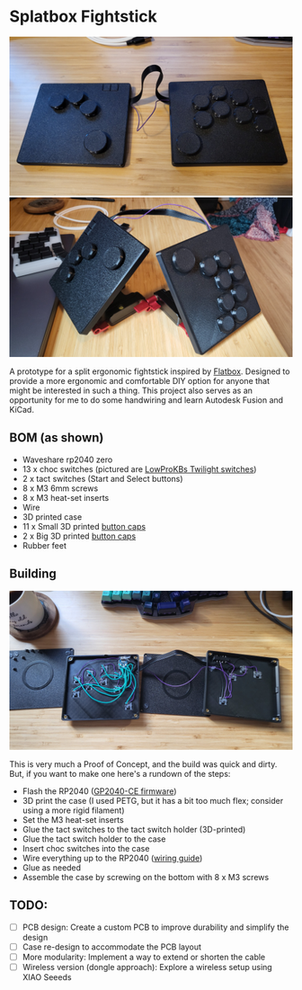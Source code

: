 # Splatbox Fightstick

![Splatbox](./photos/splatbox-top.jpg "Splatbox")
![Splatbox](./photos/splatbox-tented-display.jpg "Splatbox with tenting")

A prototype for a split ergonomic fightstick inspired by [Flatbox](https://github.com/jfedor2/flatbox). Designed to provide a more ergonomic and comfortable DIY option for anyone that might be interested in such a thing. This project also serves as an opportunity for me to do some handwiring and learn Autodesk Fusion and KiCad.

## BOM (as shown)

- Waveshare rp2040 zero
- 13 x choc switches (pictured are [LowProKBs Twilight switches](https://lowprokb.ca/collections/switches/products/ambients-silent-choc-switches?variant=44873426436260))
- 2 x tact switches (Start and Select buttons)
- 8 x M3 6mm screws
- 8 x M3 heat-set inserts
- Wire
- 3D printed case
- 11 x Small 3D printed [button caps](https://github.com/jfedor2/flatbox/tree/master/3d-printed-buttoncaps)
- 2 x Big 3D printed [button caps](https://github.com/jfedor2/flatbox/tree/master/3d-printed-buttoncaps)
- Rubber feet

## Building

![Splatbox](./photos/splatbox-open.jpg "Splatbox open")

This is very much a Proof of Concept, and the build was quick and dirty. But, if you want to make one here's a rundown of the steps:

- Flash the RP2040 ([GP2040-CE firmware](https://gp2040-ce.info/downloads/))
- 3D print the case (I used PETG, but it has a bit too much flex; consider using a more rigid filament)
- Set the M3 heat-set inserts
- Glue the tact switches to the tact switch holder (3D-printed)
- Glue the tact switch holder to the case
- Insert choc switches into the case
- Wire everything up to the RP2040 ([wiring guide](https://gp2040-ce.info/controller-build/wiring/#waveshare-rp2040-zero))
- Glue as needed
- Assemble the case by screwing on the bottom with 8 x M3 screws


## TODO:

- [ ] PCB design: Create a custom PCB to improve durability and simplify the design
- [ ] Case re-design to accommodate the PCB layout
- [ ] More modularity: Implement a way to extend or shorten the cable
- [ ] Wireless version (dongle approach): Explore a wireless setup using XIAO Seeeds
